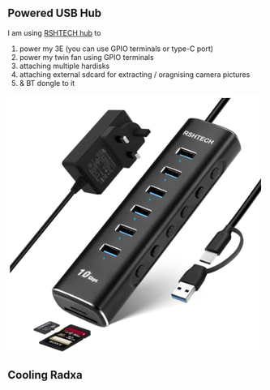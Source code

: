 ## Powered USB Hub
I am using [RSHTECH hub](https://www.rshtech.com/products/8-port-powered-usb-c-usb-31-32-gen2-hub-aluminum-usb-splitter-with-6-usb-a-data-ports-sd-tf-card-readers-rsh-a107d) to 
1. power my 3E (you can use GPIO terminals or type-C port)
2. power my twin fan using GPIO terminals
3. attaching multiple hardisks
4. attaching external sdcard for extracting / oragnising camera pictures
5. & BT dongle to it

<img src="RSHTech.png" width="500" />

## Cooling Radxa
